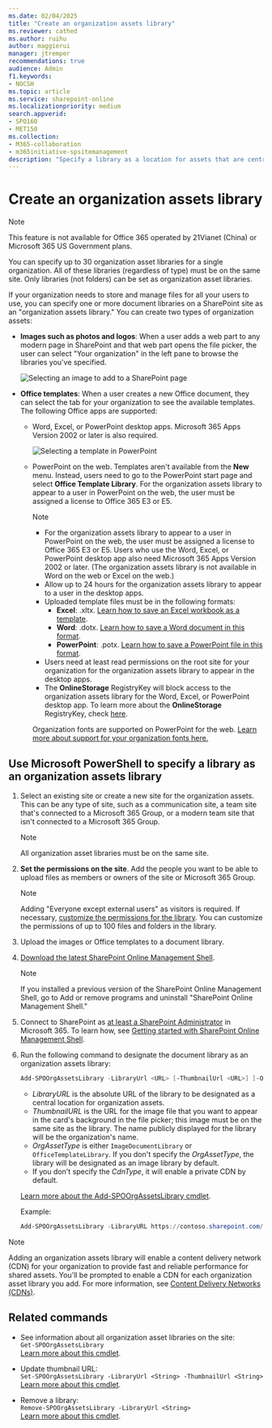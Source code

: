 ```yaml
---
ms.date: 02/04/2025
title: "Create an organization assets library"
ms.reviewer: cathed
ms.author: ruihu
author: maggierui
manager: jtremper
recommendations: true
audience: Admin
f1.keywords:
- NOCSH
ms.topic: article
ms.service: sharepoint-online
ms.localizationpriority: medium
search.appverid:
- SPO160
- MET150
ms.collection:
- M365-collaboration
- m365initiative-spsitemanagement
description: "Specify a library as a location for assets that are centrally stored and managed in your organization."
---
```


# Create an organization assets library

> [!NOTE]
> This feature is not available for Office 365 operated by 21Vianet (China) or Microsoft 365 US Government plans.
>
> You can specify up to 30 organization asset libraries for a single organization. All of these libraries (regardless of type) must be on the same site. Only libraries (not folders) can be set as organization asset libraries.

If your organization needs to store and manage files for all your users to use, you can specify one or more document libraries on a SharePoint site as an "organization assets library." You can create two types of organization assets:

- **Images such as photos and logos**: When a user adds a web part to any modern page in SharePoint and that web part opens the file picker, the user can select "Your organization" in the left pane to browse the libraries you've specified.

    ![Selecting an image to add to a SharePoint page](media/imagelibrary.png)

- **Office templates**: When a user creates a new Office document, they can select the tab for your organization to see the available templates. The following Office apps are supported:
  - Word, Excel, or PowerPoint desktop apps. Microsoft 365 Apps Version 2002 or later is also required.

    ![Selecting a template in PowerPoint](media/office-templatelibrary.png)

  - PowerPoint on the web. Templates aren't available from the **New** menu. Instead, users need to go to the PowerPoint start page and select **Office Template Library**. For the organization assets library to appear to a user in PowerPoint on the web, the user must be assigned a license to Office 365 E3 or E5.

    > [!NOTE]
    > - For the organization assets library to appear to a user in PowerPoint on the web, the user must be assigned a license to Office 365 E3 or E5. Users who use the Word, Excel, or PowerPoint desktop app also need Microsoft 365 Apps Version 2002 or later. (The organization assets library is not available in Word on the web or Excel on the web.)
    > - Allow up to 24 hours for the organization assets library to appear to a user in the desktop apps.
    > - Uploaded template files must be in the following formats:
    >   - **Excel**: .xltx. [Learn how to save an Excel workbook as a template](https://support.microsoft.com/office/save-a-workbook-as-a-template-58c6625a-2c0b-4446-9689-ad8baec39e1e).
    >   - **Word**: .dotx. [Learn how to save a Word document in this format](https://support.microsoft.com/topic/create-a-template-86a1d089-5ae2-4d53-9042-1191bce57deb).
    >   - **PowerPoint**: .potx. [Learn how to save a PowerPoint file in this format](https://support.microsoft.com/office/ee4429ad-2a74-4100-82f7-50f8169c8aca).
    > - Users need at least read permissions on the root site for your organization for the organization assets library to appear in the desktop apps.
    > - The **OnlineStorage** RegistryKey will block access to the organization assets library for the Word, Excel, or PowerPoint desktop app. To learn more about the **OnlineStorage** RegistryKey, check [here](/microsoft-365/troubleshoot/group-policy/block-onedrive-use-from-office#modify-the-registry).

    Organization fonts are supported on PowerPoint for the web. [Learn more about support for your organization fonts here.](support-for-organization-fonts-in-PowerPoint-for-the-web.md)

## Use Microsoft PowerShell to specify a library as an organization assets library

1. Select an existing site or create a new site for the organization assets. This can be any type of site, such as a communication site, a team site that's connected to a Microsoft 365 Group, or a modern team site that isn't connected to a Microsoft 365 Group.

    > [!NOTE]
    > All organization asset libraries must be on the same site.

2. **Set the permissions on the site**. Add the people you want to be able to upload files as members or owners of the site or Microsoft 365 Group.

    >[!NOTE]
    > Adding "Everyone except external users" as visitors is required. If necessary, [customize the permissions for the library](https://support.office.com/article/02d770f3-59eb-4910-a608-5f84cc297782). You can customize the permissions of up to 100 files and folders in the library.

3. Upload the images or Office templates to a document library.

4. [Download the latest SharePoint Online Management Shell](https://go.microsoft.com/fwlink/p/?LinkId=255251).

    > [!NOTE]
    > If you installed a previous version of the SharePoint Online Management Shell, go to Add or remove programs and uninstall "SharePoint Online Management Shell."

5. Connect to SharePoint as [at least a SharePoint Administrator](./sharepoint-admin-role.md) in Microsoft 365. To learn how, see [Getting started with SharePoint Online Management Shell](/powershell/sharepoint/sharepoint-online/connect-sharepoint-online).

6. Run the following command to designate the document library as an organization assets library:

    ```PowerShell
    Add-SPOOrgAssetsLibrary -LibraryUrl <URL> [-ThumbnailUrl <URL>] [-OrgAssetType <ImageDocumentLibrary or OfficeTemplateLibrary>] [-CdnType <Public or Private>]
    ```

   - *LibraryURL* is the absolute URL of the library to be designated as a central location for organization assets.
   - *ThumbnailURL* is the URL for the image file that you want to appear in the card's background in the file picker; this image must be on the same site as the library. The name publicly displayed for the library will be the organization's name.
   - *OrgAssetType* is either `ImageDocumentLibrary` or `OfficeTemplateLibrary`. If you don't specify the *OrgAssetType*, the library will be designated as an image library by default.
   - If you don't specify the *CdnType*, it will enable a private CDN by default.

   [Learn more about the Add-SPOOrgAssetsLibrary cmdlet](/powershell/module/sharepoint-online/add-spoorgassetslibrary).

   Example:

   ```powershell
   Add-SPOOrgAssetsLibrary -LibraryURL https://contoso.sharepoint.com/sites/branding/Assets -ThumbnailURL https://contoso.sharepoint.com/sites/branding/Assets/contosologo.jpg -OrgAssetType ImageDocumentLibrary
   ```

> [!NOTE]
> Adding an organization assets library will enable a content delivery network (CDN) for your organization to provide fast and reliable performance for shared assets. You'll be prompted to enable a CDN for each organization asset library you add. For more information, see [Content Delivery Networks (CDNs)](/office365/enterprise/content-delivery-networks).

## Related commands

- See information about all organization asset libraries on the site: <br/>`Get-SPOOrgAssetsLibrary` <br/>[Learn more about this cmdlet](/powershell/module/sharepoint-online/get-spoorgassetslibrary).

- Update thumbnail URL: <br/>`Set-SPOOrgAssetsLibrary -LibraryUrl <String> -ThumbnailUrl <String>` <br/>[Learn more about this cmdlet](/powershell/module/sharepoint-online/set-spoorgassetslibrary).

- Remove a library: <br/>`Remove-SPOOrgAssetsLibrary -LibraryUrl <String>` <br/>[Learn more about this cmdlet](/powershell/module/sharepoint-online/remove-spoorgassetslibrary).


